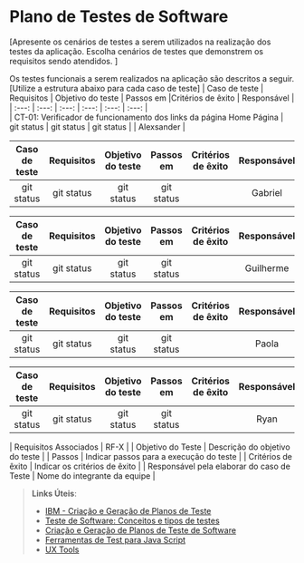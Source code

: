 # Plano de Testes de Software

[Apresente os cenários de testes a serem utilizados na realização dos testes da aplicação. Escolha cenários de testes que demonstrem os requisitos sendo atendidos. ]

Os testes funcionais a serem realizados na aplicação são descritos a seguir. [Utilize a estrutura abaixo para cada caso de teste]
| Caso de teste | Requisitos | Objetivo do teste | Passos em  |Critérios de êxito |   Responsável  |
|    :---:      |    :---:   |       :---:       |     :---:  |      :---:        |    :---:       |  
|       CT-01: Verificador de funcionamento dos links da página Home Página        | git status | git status        | git status |                   |    Alexsander  |  

| Caso de teste | Requisitos | Objetivo do teste | Passos em  |Critérios de êxito |   Responsável  |
|     :---:     |    :---:   |       :---:       |     :---:  |      :---:        |    :---:       |  
| git status    | git status | git status        | git status |                   |    Gabriel     |            


| Caso de teste | Requisitos | Objetivo do teste | Passos em  |Critérios de êxito |   Responsável  |
|     :---:     |    :---:   |       :---:       |     :---:  |      :---:        |    :---:       |  
| git status    | git status | git status        | git status |                   |    Guilherme   |



| Caso de teste | Requisitos | Objetivo do teste | Passos em  |Critérios de êxito |   Responsável  |
|     :---:     |    :---:   |       :---:       |     :---:  |      :---:        |    :---:       |  
| git status    | git status | git status        | git status |                   |    Paola       |


| Caso de teste | Requisitos | Objetivo do teste | Passos em  |Critérios de êxito |   Responsável  |
|     :---:     |    :---:   |       :---:       |     :---:  |      :---:        |    :---:       |  
| git status    | git status | git status        | git status |                   |    Ryan        |            




| Requisitos Associados | RF-X |
| Objetivo do Teste | Descrição do objetivo do teste |
| Passos | Indicar passos para a execução do teste |
| Critérios de êxito | Indicar os critérios de êxito  |
| Responsável pela elaborar do caso de Teste | Nome do integrante da equipe |
 
> **Links Úteis**:
> - [IBM - Criação e Geração de Planos de Teste](https://www.ibm.com/developerworks/br/local/rational/criacao_geracao_planos_testes_software/index.html)
> -  [Teste de Software: Conceitos e tipos de testes](https://blog.onedaytesting.com.br/teste-de-software/)
> - [Criação e Geração de Planos de Teste de Software](https://www.ibm.com/developerworks/br/local/rational/criacao_geracao_planos_testes_software/index.html)
> - [Ferramentas de Test para Java Script](https://geekflare.com/javascript-unit-testing/)
> - [UX Tools](https://uxdesign.cc/ux-user-research-and-user-testing-tools-2d339d379dc7)
